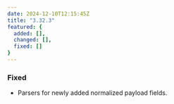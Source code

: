 ```yaml
---
date: 2024-12-10T12:15:45Z
title: "3.32.3"
featured: {
  added: [],
  changed: [],
  fixed: []
}
---
```


### Fixed

- Parsers for newly added normalized payload fields.

